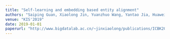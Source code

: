 ```yaml
---
title: "Self-learning and embedding based entity alignment"
authors: "Saiping Guan, Xiaolong Jin, Yuanzhuo Wang, Yantao Jia, Huawei Shen, **Zixuan Li**, Xueqi Cheng"
venue: "KIS'2019"
date: 2019-01-01
paperurl: "http://www.bigdatalab.ac.cn/~jinxiaolong/publications/ICBK2017GuanJ.pdf"
---
```

